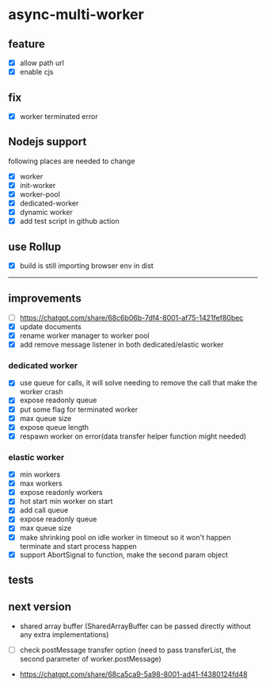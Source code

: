 # async-multi-worker

## feature

- [x] allow path url
- [x] enable cjs

## fix

- [x] worker terminated error

## Nodejs support

following places are needed to change

- [x] worker
- [x] init-worker
- [x] worker-pool
- [x] dedicated-worker
- [x] dynamic worker
- [x] add test script in github action

## use Rollup

- [x] build is still importing browser env in dist

---

## improvements

- [ ] https://chatgpt.com/share/68c6b06b-7df4-8001-af75-1421fef80bec
- [x] update documents
- [x] rename worker manager to worker pool
- [x] add remove message listener in both dedicated/elastic worker

### dedicated worker

- [x] use queue for calls, it will solve needing to remove the call that make the worker crash
- [x] expose readonly queue
- [x] put some flag for terminated worker
- [x] max queue size
- [x] expose queue length
- [x] respawn worker on error(data transfer helper function might needed)

### elastic worker

- [x] min workers
- [x] max workers
- [x] expose readonly workers
- [x] hot start min worker on start
- [x] add call queue
- [x] expose readonly queue
- [x] max queue size
- [x] make shrinking pool on idle worker in timeout so it won't happen terminate and start process happen
- [x] support AbortSignal to function, make the second param object

## tests

## next version

- shared array buffer (SharedArrayBuffer can be passed directly without any extra implementations)
- [ ] check postMessage transfer option (need to pass transferList, the second parameter of worker.postMessage)
- https://chatgpt.com/share/68ca5ca9-5a98-8001-ad41-f4380124fd48
